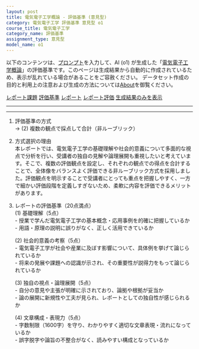 ```yaml
---
layout: post
title: 電気電子工学概論 - 評価基準 (意見型)
category: 電気電子工学 評価基準 意見型 o1
course_title: 電気電子工学
category_name: 評価基準
assignment_type: 意見型
model_name: o1
---
```


以下のコンテンツは、[プロンプト](https://github.com/takedatoshiyuki/synthetic_assignments/tree/main/generated/電気電子工学/o1/prompt_評価基準-意見型.md)を入力して、AI (o1) が生成した「[電気電子工学概論](/contents/電気電子工学/)」の評価基準です。このページは生成結果から自動的に作成されているため、表示が乱れている場合があることをご容赦ください。
データセット作成の目的と利用上の注意および生成の方法については[About](/About)を御覧ください。

[レポート課題](../レポート課題-意見型)
[評価基準](../評価基準-意見型)
[レポート](../レポート-意見型)
[レポート評価](../レポート評価-意見型)
[生成結果のみを表示](https://github.com/takedatoshiyuki/synthetic_assignments/tree/main/generated/電気電子工学/o1/評価基準-意見型.md)
  

***
***
  
1. 評価基準の方式  
   → (2) 複数の観点で採点して合計（非ルーブリック）  
   
2. 方式選択の理由  
   本レポートでは、電気電子工学の基礎理解や社会的意義について多面的な視点で分析を行い、受講者の独自の見解や論理展開も重視したいと考えています。そこで、複数の評価観点を設定し、それぞれの観点での得点を合計することで、全体像をバランスよく評価できる非ルーブリック方式を採用しました。評価観点を明示することで受講者にとっても重点を把握しやすく、一方で細かい評価段階を定義しすぎないため、柔軟に内容を評価できるメリットがあります。  

3. レポートの評価基準（20点満点）  
   (1) 基礎理解（5点）  
       - 授業で学んだ電気電子工学の基本概念・応用事例を的確に把握しているか  
       - 用語・原理の説明に誤りがなく、正しく活用できているか  

   (2) 社会的意義の考察（5点）  
       - 電気電子工学が社会や産業に及ぼす影響について、具体例を挙げて論じられているか  
       - 将来の発展や課題への認識が示され、その重要性が説得力をもって論じられているか  

   (3) 独自の視点・論理展開（5点）  
       - 自分の意見や主張が明確に示されており、論拠や根拠が妥当か  
       - 論の展開に新規性や工夫が見られ、レポートとしての独自性が感じられるか  

   (4) 文章構成・表現力（5点）  
       - 字数制限（1600字）を守り、わかりやすく適切な文章表現・流れになっているか  
       - 誤字脱字や論旨の不整合がなく、読みやすい構成となっているか
